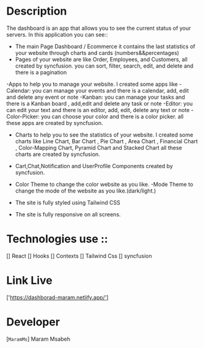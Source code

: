 # Description 

The dashboard is an app that allows you to see the current status of your servers.
In this application you can see::
- The main Page Dashboard / Ecommerce it contains the last statistics of your website through charts and cards (numbers&&percentages)
- Pages of your website are like Order, Employees, and Customers, all created by syncfusion. 
     you can sort, filter, search, edit, and delete and there is a pagination

-Apps to help you to manage your website. I created some apps like 
    - Calendar: you can manage your events and there is a calendar, add, edit and delete any event or note 
    -Kanban: you can manage your tasks and there is a Kanban board , add,edit and delete any task or note
    -Editor: you can edit your text and there is an editor, add, edit, delete any text or note
    -Color-Picker: you can choose your color and there is a color picker.
all these apps are created by syncfusion.

- Charts to help you to see the statistics of your website. I created some charts like
     Line Chart, Bar Chart , Pie Chart , Area Chart , Financial Chart , Color-Mapping Chart, Pyramid Chart and  Stacked  Chart 
     all these charts are created by syncfusion.



- Cart,Chat,Notification and UserProfile Components created by syncfusion.

- Color Theme to change the color website as you like.
-Mode Theme to change the mode of the website as you like.(dark/light.)

- The site is fully styled using Tailwind CSS
- The site is fully responsive on all screens.

# Technologies use ::
[] React 
[] Hooks
[] Contexts
[] Tailwind Css
[] syncfusion
# Link Live 
['https://dashborad-maram.netlify.app/']

# Developer 
[`MaramMs`] Maram Msabeh

